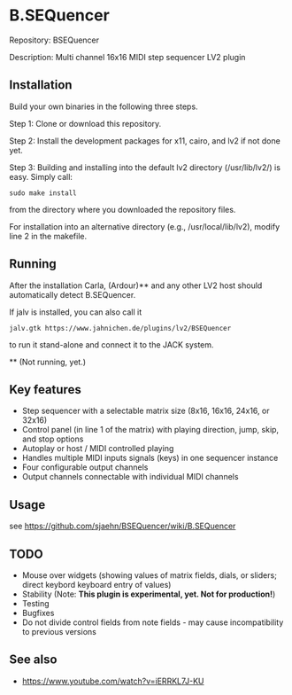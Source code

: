 # B.SEQuencer
Repository: BSEQuencer

Description: Multi channel 16x16 MIDI step sequencer LV2 plugin

Installation
------------
Build your own binaries in the following three steps.

Step 1: Clone or download this repository.

Step 2: Install the development packages for x11, cairo, and lv2 if not done yet.

Step 3: Building and installing into the default lv2 directory (/usr/lib/lv2/) is easy. Simply call:
```
sudo make install
```
from the directory where you downloaded the repository files.

For installation into an alternative directory (e.g., /usr/local/lib/lv2), modify line 2 in the makefile.

Running
-------
After the installation Carla, (Ardour)** and any other LV2 host should automatically detect B.SEQuencer.

If jalv is installed, you can also call it
```
jalv.gtk https://www.jahnichen.de/plugins/lv2/BSEQuencer
```
to run it stand-alone and connect it to the JACK system.

** (Not running, yet.)

Key features
------------
* Step sequencer with a selectable matrix size (8x16, 16x16, 24x16, or 32x16)
* Control panel (in line 1 of the matrix) with playing direction, jump, skip, and stop options
* Autoplay or host / MIDI controlled playing
* Handles multiple MIDI inputs signals (keys) in one sequencer instance
* Four configurable output channels
* Output channels connectable with individual MIDI channels

Usage
-----
see https://github.com/sjaehn/BSEQuencer/wiki/B.SEQuencer

TODO
----
* Mouse over widgets (showing values of matrix fields, dials, or sliders; direct keybord keyboard entry of values)
* Stability (Note: **This plugin is experimental, yet. Not for production!**)
* Testing
* Bugfixes
* Do not divide control fields from note fields - may cause incompatibility to previous versions

See also
--------
* https://www.youtube.com/watch?v=iERRKL7J-KU




